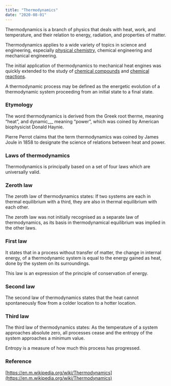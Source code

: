 ```yaml
---
title: "Thermodynamics"
date: "2020-08-01"
---
```


Thermodynamics is a branch of physics that deals with heat, work, and temperature, and their relation to energy, radiation, and properties of matter.

Thermodynamics applies to a wide variety of topics in science and engineering, especially [physical chemistry](https://chemistdictionary.com/physical-chemistry/), chemical engineering and mechanical engineering.

The initial application of thermodynamics to mechanical heat engines was quickly extended to the study of [chemical compounds](https://chemistdictionary.com/compound/) and [chemical](https://chemistdictionary.com/chemical-reaction/) [reactions](https://chemistdictionary.com/chemical-reaction/).

A thermodynamic process may be defined as the energetic evolution of a thermodynamic system proceeding from an initial state to a final state.

### Etymology

The word thermodynamics is derived from the Greek root therme, meaning “heat”, and dynamic_,_ meaning “power”, which was coined by American biophysicist Donald Haynie.

Pierre Perrot claims that the term thermodynamics was coined by James Joule in 1858 to designate the science of relations between heat and power.

### Laws of thermodynamics

Thermodynamics is principally based on a set of four laws which are universally valid.

### Zeroth law

The zeroth law of thermodynamics states: If two systems are each in thermal equilibrium with a third, they are also in thermal equilibrium with each other.

The zeroth law was not initially recognised as a separate law of thermodynamics, as its basis in thermodynamical equilibrium was implied in the other laws. 

### First law

It states that in a process without transfer of matter, the change in internal energy, of a thermodynamic system is equal to the energy gained as heat, done by the system on its surroundings.

This law is an expression of the principle of conservation of energy.

### Second law

The second law of thermodynamics states that the heat cannot spontaneously flow from a colder location to a hotter location.

### Third law

The third law of thermodynamics states: As the temperature of a system approaches absolute zero, all processes cease and the entropy of the system approaches a minimum value.

Entropy is a measure of how much this process has progressed. 

### Reference

[https://en.m.wikipedia.org/wiki/Thermodynamics](https://en.m.wikipedia.org/wiki/Thermodynamics)
